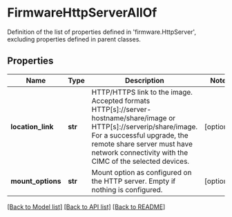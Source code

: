 # FirmwareHttpServerAllOf

Definition of the list of properties defined in 'firmware.HttpServer', excluding properties defined in parent classes.
## Properties
Name | Type | Description | Notes
------------ | ------------- | ------------- | -------------
**location_link** | **str** | HTTP/HTTPS link to the image. Accepted formats HTTP[s]://server-hostname/share/image or HTTP[s]://serverip/share/image. For a successful upgrade, the remote share server must have network connectivity with the CIMC of the selected devices. | [optional] 
**mount_options** | **str** | Mount option as configured on the HTTP server. Empty if nothing is configured. | [optional] 

[[Back to Model list]](../README.md#documentation-for-models) [[Back to API list]](../README.md#documentation-for-api-endpoints) [[Back to README]](../README.md)



